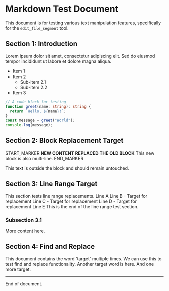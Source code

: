# Markdown Test Document

This document is for testing various text manipulation features, specifically for the `edit_file_segment` tool.

## Section 1: Introduction

Lorem ipsum dolor sit amet, consectetur adipiscing elit. Sed do eiusmod tempor incididunt ut labore et dolore magna aliqua.

- Item 1
- Item 2
  - Sub-item 2.1
  - Sub-item 2.2
- Item 3

```typescript
// A code block for testing
function greet(name: string): string {
  return `Hello, ${name}!`;
}
const message = greet("World");
console.log(message);
```

## Section 2: Block Replacement Target

START_MARKER
**NEW CONTENT REPLACED THE OLD BLOCK**
This new block is also multi-line.
END_MARKER

This text is outside the block and should remain untouched.

## Section 3: Line Range Target

This section tests line range replacements.
Line A
Line B - Target for replacement
Line C - Target for replacement
Line D - Target for replacement
Line E
This is the end of the line range test section.

### Subsection 3.1

More content here.

## Section 4: Find and Replace

This document contains the word 'target' multiple times. We can use this to test find and replace functionality. Another target word is here. And one more target.

---

End of document. 